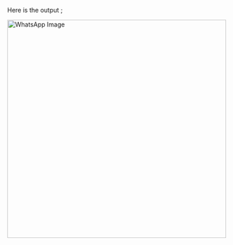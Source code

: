 Here is the output ;

<img src="https://github.com/user-attachments/assets/8b1622c1-bf6e-4211-937b-ff734d2c27f0" alt="WhatsApp Image" width="500"/>
